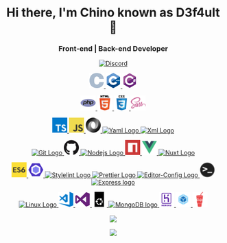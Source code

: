 <h1 align="center">Hi there, I'm Chino known as D3f4ult 💓</h1>
<h3 align="center">Front-end | Back-end Developer</h3>

<p align="center">
    <a href="https://thighsarebest.me/RET/index.html"><img src="https://img.shields.io/static/v1?logo=discord&label=&message=Discord&color=36393f&style=flat-square" alt="Discord"></a>
</p>

<p align="center">
  <a title="C" href="https://www.learn-c.org/">
    <img width="35" src="https://github.com/devicons/devicon/blob/master/icons/c/c-original.svg" alt="C Logo">
  </a>
  <a title="C++" href="https://www.learncpp.com/">
    <img width="35" src="https://github.com/devicons/devicon/blob/master/icons/cplusplus/cplusplus-original.svg" alt="Cpp Logo">
  </a>
  <a title="C#" href="https://www.w3schools.com/cs/default.asp">
    <img width="35" src="https://github.com/devicons/devicon/blob/master/icons/csharp/csharp-original.svg" alt="Csharp Logo">
  </a>
</p>

<p align="center">
    <a title="Php" href="https://www.php.net/">
      <img width="35" src="https://raw.githubusercontent.com/github/explore/80688e429a7d4ef2fca1e82350fe8e3517d3494d/topics/php/php.png" alt="PHP Logo">
    </a>
    <a title="Html" href="https://www.w3.org/html/">
      <img width="35" src="https://raw.githubusercontent.com/github/explore/master/topics/html/html.png" alt="Html Logo">
    </a>
    <a title="Css" href="https://css-tricks.com/">
      <img width="35" src="https://raw.githubusercontent.com/github/explore/master/topics/css/css.png" alt="Css Logo">
    </a>
    <a title="Sass" href="https://sass-lang.com/">
      <img width="35" src="https://raw.githubusercontent.com/github/explore/master/topics/sass/sass.png" alt="Sass Logo">
    </a>
</p>

<p align="center">
  <a title="Typescript" href="https://www.typescriptlang.org/">
      <img width="35" src="https://raw.githubusercontent.com/github/explore/master/topics/typescript/typescript.png" alt="Typescript Logo">
    </a>
  <a title="Javascript" href="https://developer.mozilla.org/en-US/docs/Web/JavaScript">
    <img width="35" src="https://raw.githubusercontent.com/github/explore/master/topics/javascript/javascript.png" alt="Javascript Logo">
  </a>
  <a title="Json" href="https://www.json.org/json-en.html">
      <img width="35" src="https://raw.githubusercontent.com/github/explore/master/topics/json/json.png" alt="Json Logo">
  </a>
  <a title="Yaml" href="https://yaml.org/">
      <img width="35" src="https://upload.wikimedia.org/wikipedia/commons/9/92/Yaml_logo.png" alt="Yaml Logo">
  </a>
    <a title="Xml" href="https://en.wikipedia.org/wiki/XML">
      <img width="35" src="https://image.flaticon.com/icons/png/512/29/29611.png" alt="Xml Logo">
  </a>
</p>

<p align="center">
  <a title="Git" href="https://git-scm.com/">
      <img width="35" src="https://www.vectorlogo.zone/logos/git-scm/git-scm-icon.svg" alt="Git Logo">
  </a>
    <a title="Github" href="https://github.com">
      <img width="35" src="https://raw.githubusercontent.com/github/explore/master/topics/github/github.png" alt="Github Logo">
  </a>
  <a title="Nodejs" href="https://nodejs.org/">
      <img width="35" src="https://devicon.dev/devicon.git/icons/nodejs/nodejs-original.svg" alt="Nodejs Logo">
  </a>
  <a title="Npm" href="https://www.npmjs.com/">
      <img width="35" src="https://raw.githubusercontent.com/github/explore/master/topics/npm/npm.png" alt="Npm Logo">
  </a>
  <a title="Vue" href="http://vuejs.org/">
      <img width="35" src="https://raw.githubusercontent.com/github/explore/master/topics/vue/vue.png" alt="Vue Logo">
  </a>
  <a title="Nuxt" href="https://nuxtjs.org/">
      <img width="35" src="https://avatars3.githubusercontent.com/u/23360933?s=280&v=4" alt="Nuxt Logo">
  </a>
</p>

<p align="center">
  <a title="ES6" href="https://developer.mozilla.org/en-US/docs/Web/JavaScript">
      <img width="35" src="https://raw.githubusercontent.com/github/explore/master/topics/es6/es6.png" alt="ES6 Logo">
  </a>
  <a title="Eslint" href="https://eslint.org/">
      <img width="35" src="https://raw.githubusercontent.com/github/explore/master/topics/eslint/eslint.png" alt="Eslint Logo">
  </a>
  <a title="Stylelint" href="https://stylelint.io/">
      <img width="35" src="https://cdn.worldvectorlogo.com/logos/stylelint.svg" alt="Stylelint Logo">
  </a>
  <a title="Prettier" href="https://prettier.io/">
      <img width="35" src="https://avatars2.githubusercontent.com/u/25822731?s=400&v=4" alt="Prettier Logo">
  </a>
  <a title="Editorconfig" href="https://editorconfig.org/">
      <img width="35" src="https://panic.com/blog/wp-content/uploads/2015/02/edcon_color_transbg2.png" alt="Editor-Config Logo">
  </a>
  <a title="Terminal">
    <img width="35" src="https://raw.githubusercontent.com/github/explore/master/topics/terminal/terminal.png" alt="Terminal Logo">
  </a>
  <a title="Express" href="https://expressjs.com/">
      <img width="35" src="https://devicons.github.io/devicon/devicon.git/icons/express/express-original-wordmark.svg" alt="Express logo" />
  </a>
</p>

<p align="center">
  <a title="Linux" href="https://www.linux.org/">
    <img width="35" src="https://devicon.dev/devicon.git/icons/linux/linux-original.svg" alt="Linux Logo">
  </a>
  <a title="Visual Studio Code" href="https://code.visualstudio.com/">
    <img width="35" src="https://raw.githubusercontent.com/github/explore/master/topics/visual-studio-code/visual-studio-code.png" alt="VSCode Logo">
  </a>
  <a title="Visual Studio" href="https://visualstudio.microsoft.com/">
    <img width="35" src="https://github.com/devicons/devicon/blob/master/icons/visualstudio/visualstudio-plain.svg" alt="VS Logo">
  </a>
  <a title="Ubuntu" href="https://ubuntu.com/">
    <img width="35" src="https://github.com/devicons/devicon/blob/master/icons/ubuntu/ubuntu-plain.svg" alt="Ubuntu Logo">
  </a>
  <a title="MongoDB" href="https://www.mongodb.com/">
      <img width="35" src="https://devicons.github.io/devicon/devicon.git/icons/mongodb/mongodb-original-wordmark.svg" alt="MongoDB logo" />
  </a>
  <a title="Heroku" href="https://heroku.com/">
      <img width="35" src="https://raw.githubusercontent.com/github/explore/master/topics/heroku/heroku.png" alt="Heroku logo" />
  </a>
  <a title="Webpack" href="https://webpack.js.org/">
      <img width="35" src="https://raw.githubusercontent.com/github/explore/master/topics/webpack/webpack.png" alt="Webpack logo" />
  </a>
  <a title="Gulp" href="https://gulpjs.com/">
      <img width="35" src="https://raw.githubusercontent.com/github/explore/master/topics/gulp/gulp.png" alt="Gulp logo" />
  </a>
</p>

<p align="center">
  <img align="center" src="https://github-readme-stats.vercel.app/api?username=ChinoCenToS&show_icons=true&theme=tokyonight">
</p>

<p align="center">
  <img align="center" src="https://github-readme-stats.vercel.app/api/top-langs/?username=ChinoCenToS&layout=compact&show_icons=true&theme=tokyonight">
</p>
